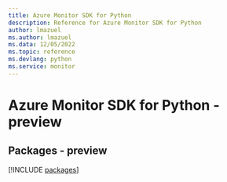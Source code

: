 ```yaml
---
title: Azure Monitor SDK for Python
description: Reference for Azure Monitor SDK for Python
author: lmazuel
ms.author: lmazuel
ms.data: 12/05/2022
ms.topic: reference
ms.devlang: python
ms.service: monitor
---
```

# Azure Monitor SDK for Python - preview
## Packages - preview
[!INCLUDE [packages](monitor-index.md)]